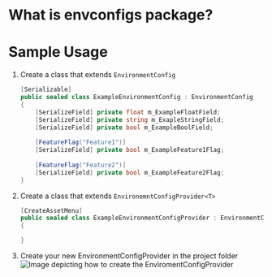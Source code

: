 # What is envconfigs package?


# Sample Usage

1. Create a class that extends `EnvironmentConfig` 
    ```CS 
    [Serializable]
    public sealed class ExampleEnvironmentConfig : EnvironmentConfig
    {
        [SerializeField] private float m_ExampleFloatField;
        [SerializeField] private string m_ExapleStringField;
        [SerializeField] private bool m_ExampleBoolField;
        
        [FeatureFlag("Feature1")]
        [SerializeField] private bool m_ExampleFeature1Flag;
        
        [FeatureFlag("Feature2")]
        [SerializeField] private bool m_ExampleFeature2Flag;
    }
    ```
2. Create a class that extends `EnvironemntConfigProvider<T>`
    ```CS
    [CreateAssetMenu]
    public sealed class ExampleEnvironmentConfigProvider : EnvironmentConfigProvider<ExampleEnvironmentConfig>
    {    

    }
    ```

3. Create your new EnvironmentConfigProvider in the project folder
![Image depicting how to create the EnviromentConfigProvider](Documentation%20Images~%2Fcreateenvconfigprovider.png)